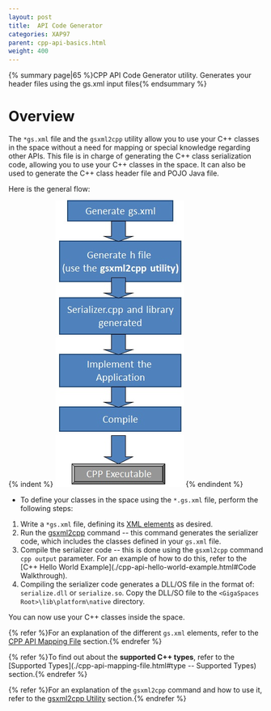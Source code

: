 ```yaml
---
layout: post
title:  API Code Generator
categories: XAP97
parent: cpp-api-basics.html
weight: 400
---
```


{% summary page|65 %}CPP API Code Generator utility. Generates your header files using the gs.xml input files{% endsummary %}

# Overview

The `*gs.xml` file and the `gsxml2cpp` utility allow you to use your C++ classes in the space without a need for mapping or special knowledge regarding other APIs. This file is in charge of generating the C++ class serialization code, allowing you to use your C++ classes in the space. It can also be used to generate the C++ class header file and POJO Java file.

Here is the general flow:

{% indent %}
![cpp-dev-process.jpg](/attachment_files/cpp-dev-process.jpg)
{% endindent %}

- To define your classes in the space using the `*.gs.xml` file, perform the following steps:

1. Write a `*gs.xml` file, defining its [XML elements](./cpp-api-mapping-file.html) as desired.
1. Run the [gsxml2cpp](./gsxml2cpp-utility.html) command -- this command generates the serializer code, which includes the classes defined in your `gs.xml` file.
1. Compile the serializer code -- this is done using the `gsxml2cpp` command `cpp output` parameter. For an example of how to do this, refer to the [C++ Hello World Example](./cpp-api-hello-world-example.html#Code Walkthrough).
1. Compiling the serializer code generates a DLL/OS file in the format of: `serialize.dll` or  `serialize.so`. Copy the DLL/SO file to the `<GigaSpaces Root>\lib\platform\native` directory.

You can now use your C++ classes inside the space.

{% refer %}For an explanation of the different `gs.xml` elements, refer to the [CPP API Mapping File](./cpp-api-mapping-file.html) section.{% endrefer %}

{% refer %}To find out about the **supported C++ types**, refer to the [Supported Types](./cpp-api-mapping-file.html#type -- Supported Types) section.{% endrefer %}

{% refer %}For an explanation of the `gsxml2cpp` command and how to use it, refer to the [gsxml2cpp Utility](./gsxml2cpp-utility.html) section.{% endrefer %}

